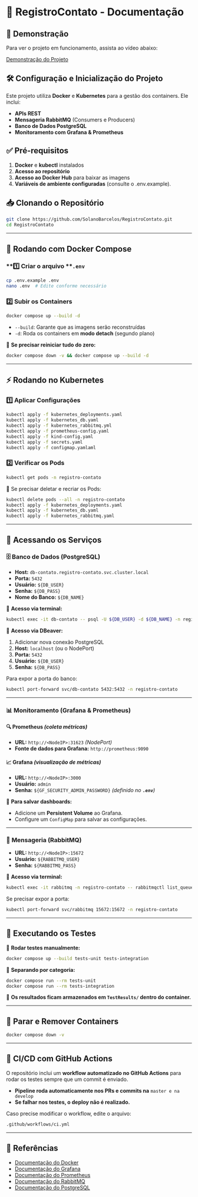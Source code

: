 # 📌 RegistroContato - Documentação

## 🎥 Demonstração

Para ver o projeto em funcionamento, assista ao vídeo abaixo:

[Demonstração do Projeto](https://drive.google.com/file/d/1KZQEo6E_FdMXX_yOTLND7-t9AbpdWNKX/view?usp=sharing)

## 🛠️ Configuração e Inicialização do Projeto

Este projeto utiliza **Docker** e **Kubernetes** para a gestão dos containers. Ele inclui:

- **APIs REST**
- **Mensageria RabbitMQ** (Consumers e Producers)
- **Banco de Dados PostgreSQL**
- **Monitoramento com Grafana & Prometheus**

## ✅ **Pré-requisitos**

1. **Docker** e **kubectl** instalados
2. **Acesso ao repositório**
3. **Acesso ao Docker Hub** para baixar as imagens
4. **Variáveis de ambiente configuradas** (consulte o .env.example).

## 📥 **Clonando o Repositório**

```sh
git clone https://github.com/SolanoBarcelos/RegistroContato.git
cd RegistroContato
```

---

## 🚀 **Rodando com Docker Compose**

### \*\*1️⃣ Criar o arquivo \*\***`.env`**

```sh
cp .env.example .env
nano .env  # Edite conforme necessário
```

### **2️⃣ Subir os Containers**

```sh
docker compose up --build -d
```

- `--build`: Garante que as imagens serão reconstruídas
- `-d`: Roda os containers em **modo detach** (segundo plano)

📌 **Se precisar reiniciar tudo do zero:**

```sh
docker compose down -v && docker compose up --build -d
```

---

## ⚡ **Rodando no Kubernetes**

### **1️⃣ Aplicar Configurações**

```sh
kubectl apply -f kubernetes_deployments.yaml
kubectl apply -f kubernetes_db.yaml
kubectl apply -f kubernetes_rabbitmq.yml
kubectl apply -f prometheus-config.yaml
kubectl apply -f kind-config.yaml
kubectl apply -f secrets.yaml
kubectl apply -f configmap.yamlaml

```

### **2️⃣ Verificar os Pods**

```sh
kubectl get pods -n registro-contato
```

📌 Se precisar deletar e recriar os Pods:

```sh
kubectl delete pods --all -n registro-contato
kubectl apply -f kubernetes_deployments.yaml
kubectl apply -f kubernetes_db.yaml
kubectl apply -f kubernetes_rabbitmq.yaml
```

---

## 🎯 **Acessando os Serviços**

### 🗄️ **Banco de Dados (PostgreSQL)**

- **Host:** `db-contato.registro-contato.svc.cluster.local`
- **Porta:** `5432`
- **Usuário:** `${DB_USER}`
- **Senha:** `${DB_PASS}`
- **Nome do Banco:** `${DB_NAME}`

📌 **Acesso via terminal:**

```sh
kubectl exec -it db-contato -- psql -U ${DB_USER} -d ${DB_NAME} -n registro-contato
```

📌 **Acesso via DBeaver:**

1. Adicionar nova conexão PostgreSQL
2. **Host:** `localhost` (ou o NodePort)
3. **Porta:** `5432`
4. **Usuário:** `${DB_USER}`
5. **Senha:** `${DB_PASS}`

Para expor a porta do banco:

```sh
kubectl port-forward svc/db-contato 5432:5432 -n registro-contato
```

---

### 📊 **Monitoramento (Grafana & Prometheus)**

#### 🔍 **Prometheus** *(coleta métricas)*

- **URL:** `http://<NodeIP>:31623`  *(NodePort)*
- **Fonte de dados para Grafana:** `http://prometheus:9090`

#### 📈 **Grafana** *(visualização de métricas)*

- **URL:** `http://<NodeIP>:3000`
- **Usuário:** `admin`
- **Senha:** `${GF_SECURITY_ADMIN_PASSWORD}` *(definido no **************`.env`**************)*

📌 **Para salvar dashboards:**

- Adicione um **Persistent Volume** ao Grafana.
- Configure um `ConfigMap` para salvar as configurações.

---

### 📡 **Mensageria (RabbitMQ)**

- **URL:** `http://<NodeIP>:15672`
- **Usuário:** `${RABBITMQ_USER}`
- **Senha:** `${RABBITMQ_PASS}`

📌 **Acesso via terminal:**

```sh
kubectl exec -it rabbitmq -n registro-contato -- rabbitmqctl list_queues
```

Se precisar expor a porta:

```sh
kubectl port-forward svc/rabbitmq 15672:15672 -n registro-contato
```

---

## 🧪 **Executando os Testes**

📌 **Rodar testes manualmente:**

```sh
docker compose up --build tests-unit tests-integration
```

📌 **Separando por categoria:**

```sh
docker compose run --rm tests-unit
docker compose run --rm tests-integration
```

🚀 **Os resultados ficam armazenados em ****************************`TestResults/`**************************** dentro do container.**

---

## 🔄 **Parar e Remover Containers**

```sh
docker compose down -v
```

---

## 🚀 **CI/CD com GitHub Actions**

O repositório inclui um **workflow automatizado no GitHub Actions** para rodar os testes sempre que um commit é enviado.

- **Pipeline roda automaticamente nos PRs e commits na**  ```master e na develop```
- **Se falhar nos testes, o deploy não é realizado.**

Caso precise modificar o workflow, edite o arquivo:

```sh
.github/workflows/ci.yml
```

---

## 🔗 **Referências**

- [Documentação do Docker](https://docs.docker.com/)
- [Documentação do Grafana](https://grafana.com/docs/)
- [Documentação do Prometheus](https://prometheus.io/docs/)
- [Documentação do RabbitMQ](https://www.rabbitmq.com/documentation.html)
- [Documentação do PostgreSQL](https://www.postgresql.org/docs/)

